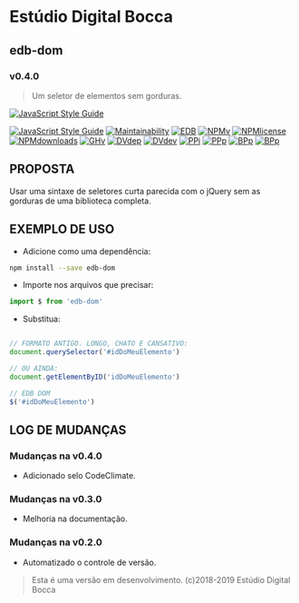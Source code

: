 # Estúdio Digital Bocca

## edb-dom

### v0.4.0

> Um seletor de elementos sem gorduras.

[![JavaScript Style Guide](https://cdn.rawgit.com/standard/standard/master/badge.svg)](https://github.com/standard/standard)

[![JavaScript Style Guide](https://badgen.net/badge/code%20style/standard/yellow)](https://standardjs.com)
[![Maintainability](https://api.codeclimate.com/v1/badges/30decef694c971b3fc5b/maintainability)](https://codeclimate.com/github/digitalbocca/edb-dom/maintainability)
[![EDB](https://badgen.net/badge/produto/EDB/f19b2c)](https://estudiodigitalbocca.com.br)
[![NPMv](https://badgen.net/npm/v/edb-dom)](https://www.npmjs.com/package/edb-dom)
[![NPMlicense](https://badgen.net/npm/license/edb-dom)](https://www.npmjs.com/package/edb-dom)
[![NPMdownloads](https://badgen.net/npm/dt/edb-dom)](https://www.npmjs.com/package/edb-dom)
[![GHv](https://badgen.net/github/tag/digitalbocca/edb-dom)](https://github.com/digitalbocca/edb-dom)
[![DVdep](https://badgen.net/david/dep/digitalbocca/edb-dom)](https://www.npmjs.com/package/edb-dom)
[![DVdev](https://badgen.net/david/dev/digitalbocca/edb-dom)](https://www.npmjs.com/package/edb-dom)
[![PPi](https://badgen.net/packagephobia/install/edb-dom)](https://www.npmjs.com/package/edb-dom)
[![PPp](https://badgen.net/packagephobia/publish/edb-dom)](https://www.npmjs.com/package/edb-dom)
[![BPp](https://badgen.net/bundlephobia/min/edb-dom)](https://www.npmjs.com/package/edb-dom)
[![BPp](https://badgen.net/bundlephobia/minzip/edb-dom)](https://www.npmjs.com/package/edb-dom)

## PROPOSTA

Usar uma sintaxe de seletores curta parecida com o jQuery sem as gorduras de uma biblioteca completa.

## EXEMPLO DE USO

- Adicione como uma dependência:

```bash
npm install --save edb-dom
```

- Importe nos arquivos que precisar:

```javascript
import $ from 'edb-dom'
```

- Substitua:

```javascript

// FORMATO ANTIGO. LONGO, CHATO E CANSATIVO:
document.querySelector('#idDoMeuElemento')

// OU AINDA:
document.getElementByID('idDoMeuElemento')

// EDB DOM
$('#idDoMeuElemento')

```

## LOG DE MUDANÇAS

### Mudanças na v0.4.0

- Adicionado selo CodeClimate.

### Mudanças na v0.3.0

- Melhoria na documentação.

### Mudanças na v0.2.0

- Automatizado o controle de versão.

> Esta é uma versão em desenvolvimento.
> (c)2018-2019 Estúdio Digital Bocca
